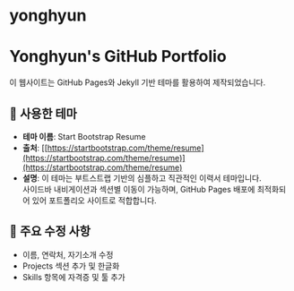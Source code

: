 # yonghyun
# Yonghyun's GitHub Portfolio

이 웹사이트는 GitHub Pages와 Jekyll 기반 테마를 활용하여 제작되었습니다.

## 📌 사용한 테마

- **테마 이름**: Start Bootstrap Resume
- **출처**: [[https://startbootstrap.com/theme/resume](https://startbootstrap.com/theme/resume)](https://startbootstrap.com/theme/resume)
- **설명**:
  이 테마는 부트스트랩 기반의 심플하고 직관적인 이력서 테마입니다.  
  사이드바 내비게이션과 섹션별 이동이 가능하며, GitHub Pages 배포에 최적화되어 있어 포트폴리오 사이트로 적합합니다.

## 🧩 주요 수정 사항

- 이름, 연락처, 자기소개 수정
- Projects 섹션 추가 및 한글화
- Skills 항목에 자격증 및 툴 추가
